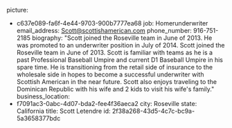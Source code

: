 picture:
  - c637e089-fa6f-4e44-9703-900b7777ea68
job: Homerunderwriter
email_address: Scott@scottishamerican.com
phone_number: 916-751-2185
biography: "Scott joined the Roseville team in  June of 2013.  He was promoted to an underwriter position in July of 2014. Scott joined the Roseville team in June of 2013. Scott is familiar with teams as he is a past Professional Baseball Umpire and current D1 Baseball Umpire in his spare time. He is transitioning from the retail side of insurance to the wholesale side in hopes to become a successful underwriter with Scottish American in the near future. Scott also enjoys traveling to the Dominican Republic with his wife and 2 kids to visit his wife's family."
business_location:
  - f7091ac3-0abc-4d07-bda2-fee4f36aeca2
city: Roseville
state: California
title: Scott Letendre
id: 2f38a268-43d5-4c7c-bc9a-5a3658377bdc
